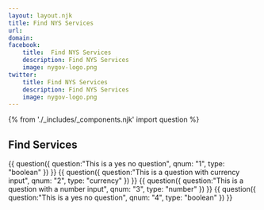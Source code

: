 ```yaml
---
layout: layout.njk
title: Find NYS Services
url: 
domain: 
facebook:
    title:  Find NYS Services
    description: Find NYS Services
    image: nygov-logo.png
twitter:
    title: Find NYS Services
    description: Find NYS Services
    image: nygov-logo.png
---
```

{% from './_includes/_components.njk' import question %}
<section x-data="{ q1: '', q2: '', q3: '', q4: ''}" class="flex flex-col items-center m-auto mt-8 pb-8"> <!-- data wrap -->
<h1 class="nysds-text-36 font-extrabold mb-4 w-full text-center">Find Services</h1>

{{
    question({
        question:"This is a yes no question",
        qnum: "1",
        type: "boolean"
    })
}}
{{
    question({
        question:"This is a question with currency input",
        qnum: "2",
        type: "currency"
    })
}}
{{
    question({
        question:"This is a question with a number input",
        qnum: "3",
        type: "number"
    })
}}
{{
    question({
        question:"This is a yes no question",
        qnum: "4",
        type: "boolean"
    })
}}
</section>